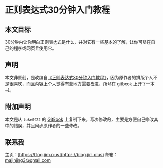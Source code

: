 # 正则表达式30分钟入门教程

## 本文目标

30分钟内让你明白正则表达式是什么，并对它有一些基本的了解，让你可以在自己的程序或网页里使用它。

## 声明

本文非原创，是改编自[《正则表达式30分钟入门教程》](http://deerchao.net/tutorials/regex/regex.htm#mission)，因为原作者的排版个人不是很喜欢，而且内容上个人觉得有些地方需要改进，所以在 gitbook 上开了一本书。

## 附加声明

本文是从 `luke0922` 的 [GitBook](https://legacy.gitbook.com/book/luke0922/learnregularexpressionin30minutes/details) 上复制下来，再次修改的，主要是方便自己修改其中的错误，并且同步原作者的一些修改。

## 联系我

主页：[https://blog.jim.plus](https://blog.jim.plus)
邮箱：[majinjing3@gmail.com](mailto:majinjing3@gmail.com)

